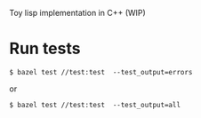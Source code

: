 Toy lisp implementation in C++ (WIP)

# Run tests

```shell
$ bazel test //test:test  --test_output=errors
```

or

```shell
$ bazel test //test:test  --test_output=all
```
